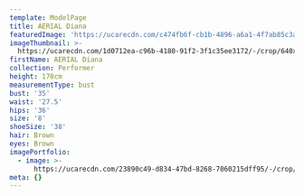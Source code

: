 ```yaml
---
template: ModelPage
title: AERIAL Diana
featuredImage: 'https://ucarecdn.com/c474fb6f-cb1b-4896-a6a1-4f7ab85c3ae4/'
imageThumbnail: >-
  https://ucarecdn.com/1d0712ea-c96b-4180-91f2-3f1c35ee3172/-/crop/640x948/0,174/-/preview/
firstName: AERIAL Diana
collection: Performer
height: 170cm
measurementType: bust
bust: '35'
waist: '27.5'
hips: '36'
size: '8'
shoeSize: '38'
hair: Brown
eyes: Brown
imagePortfolio:
  - image: >-
      https://ucarecdn.com/23890c49-d834-47bd-8268-7060215dff95/-/crop/640x962/0,174/-/preview/
meta: {}
---
```


